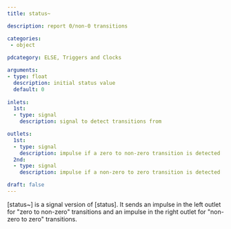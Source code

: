 ```yaml
---
title: status~

description: report 0/non-0 transitions

categories:
 - object
 
pdcategory: ELSE, Triggers and Clocks

arguments:
- type: float
  description: initial status value 
  default: 0
  
inlets:
  1st:
  - type: signal
    description: signal to detect transitions from

outlets:
  1st:
  - type: signal
    description: impulse if a zero to non-zero transition is detected
  2nd:
  - type: signal
    description: impulse if a non-zero to zero transition is detected

draft: false
---
```


[status~] is a signal version of [status]. It sends an impulse in the left outlet for "zero to non-zero" transitions and an impulse in the right outlet for "non-zero to zero" transitions.
